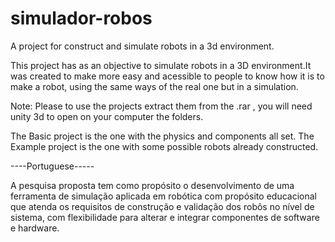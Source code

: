 # simulador-robos
A project for construct and simulate robots in a 3d environment.

This project has as an objective to simulate robots in a 3D environment.It was created to make more easy and acessible to people to know how it is to make a robot, using the same ways of the real one but in a simulation.


Note: Please to use the projects extract them from the .rar , you will need unity 3d to open on your computer the folders.

The Basic project is the one with the physics and components all set.
The Example project is the one with some possible robots already constructed.

----Portuguese-----

  A pesquisa proposta tem como propósito o desenvolvimento de uma ferramenta de simulação aplicada em robótica com propósito educacional
que atenda os requisitos de construção e validação dos robôs no nível de sistema, com flexibilidade para alterar e integrar componentes
de software e hardware.
